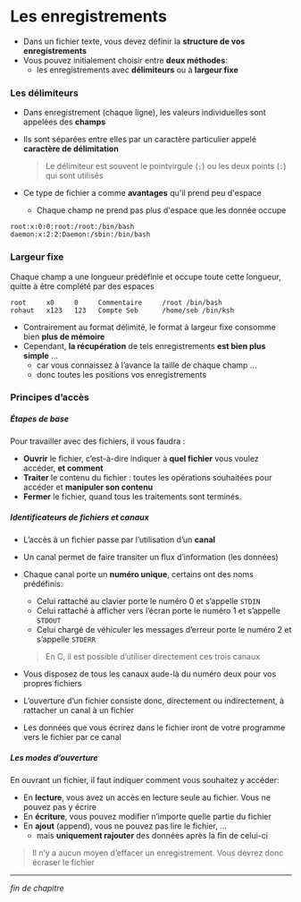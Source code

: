 # Les enregistrements

- Dans un fichier texte, vous devez définir la **structure de vos enregistrements**
- Vous pouvez initialement choisir entre **deux méthodes**:
  - les enregistrements avec **délimiteurs** ou à **largeur fixe**

### Les délimiteurs

- Dans enregistrement (chaque ligne), les valeurs individuelles sont appelées des **champs**
- Ils sont séparées entre elles par un caractère particulier appelé **caractère de délimitation**

  > Le délimiteur est souvent le point­virgule (`;`) ou les deux points (`:`) qui sont utilisés

- Ce type de fichier a comme **avantages** qu'il prend peu d'espace
  - Chaque champ ne prend pas plus d'espace que les donnée occupe

```
root:x:0:0:root:/root:/bin/bash
daemon:x:2:2:Daemon:/sbin:/bin/bash
```

### Largeur fixe

Chaque champ a une longueur prédéfinie et occupe toute cette longueur, quitte à être complété par des espaces

```
root     x0     0     Commentaire     /root /bin/bash
rohaut   x123   123   Compte Seb      /home/seb /bin/ksh
```

- Contrairement au format délimité, le format à largeur fixe consomme bien **plus de mémoire**
- Cependant, **la récupération** de tels enregistrements **est bien plus simple** ...
  - car vous connaissez à l’avance la taille de chaque champ ...
  - donc toutes les positions vos enregistrements

### Principes d’accès

##### Étapes de base

Pour travailler avec des fichiers, il vous faudra :

- **Ouvrir** le fichier, c’est-­à-­dire indiquer à **quel fichier** vous voulez accéder, **et comment**
- **Traiter** le contenu du fichier : toutes les opérations souhaitées pour accéder et **manipuler son contenu**
- **Fermer** le fichier, quand tous les traitements sont terminés.

##### Identificateurs de fichiers et canaux

- L’accès à un fichier passe par l’utilisation d’un **canal**
- Un canal permet de faire transiter un flux d’information (les données)
- Chaque canal porte un **numéro unique**, certains ont des noms prédéfinis:

  - Celui rattaché au clavier porte le numéro 0 et s’appelle `STDIN`
  - Celui rattaché à afficher vers l’écran porte le numéro 1 et s’appelle `STDOUT`
  - Celui chargé de véhiculer les messages d’erreur porte le numéro 2 et s’appelle `STDERR`

  > En C, il est possible d’utiliser directement ces trois canaux

- Vous disposez de tous les canaux au­de-là du numéro deux pour vos propres fichiers
- L’ouverture d’un fichier consiste donc, directement ou indirectement, à rattacher un canal à un fichier
- Les données que vous écrirez dans le fichier iront de votre programme vers le fichier par ce canal

##### Les modes d’ouverture

En ouvrant un fichier, il faut indiquer comment vous souhaitez y accéder:

- En **lecture**, vous avez un accès en lecture seule au fichier. Vous ne pouvez pas y écrire
- En **écriture**, vous pouvez modifier n’importe quelle partie du fichier
- En **ajout** (append), vous ne pouvez pas lire le fichier, ...
  - mais **uniquement rajouter** des données après la fin de celui-­ci

> Il n’y a aucun moyen d’effacer un enregistrement. Vous devrez donc écraser le fichier

---

_fin de chapitre_

